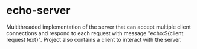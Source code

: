 # echo-server
Multithreaded implementation of the server that can accept multiple client connections and respond to each request with message "echo:${client request text}". Project also contains a client to interact with the server.
